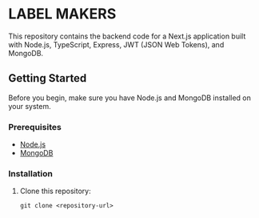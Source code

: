 # LABEL MAKERS

This repository contains the backend code for a Next.js application built with Node.js, TypeScript, Express, JWT (JSON Web Tokens), and MongoDB.

## Getting Started

Before you begin, make sure you have Node.js and MongoDB installed on your system.

### Prerequisites

- [Node.js](https://nodejs.org/)
- [MongoDB](https://www.mongodb.com/)

### Installation

1. Clone this repository:

   ```shell
   git clone <repository-url>

